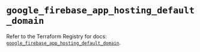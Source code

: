 # `google_firebase_app_hosting_default_domain`

Refer to the Terraform Registry for docs: [`google_firebase_app_hosting_default_domain`](https://registry.terraform.io/providers/hashicorp/google/6.45.0/docs/resources/firebase_app_hosting_default_domain).
